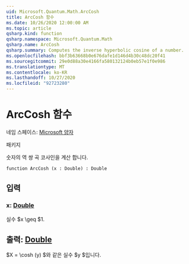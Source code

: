 ```yaml
---
uid: Microsoft.Quantum.Math.ArcCosh
title: ArcCosh 함수
ms.date: 10/26/2020 12:00:00 AM
ms.topic: article
qsharp.kind: function
qsharp.namespace: Microsoft.Quantum.Math
qsharp.name: ArcCosh
qsharp.summary: Computes the inverse hyperbolic cosine of a number.
ms.openlocfilehash: bbf3b63668b0e676dafe1d146d4b30c48dc20f41
ms.sourcegitcommit: 29e0d88a30e4166fa580132124b0eb57e1f0e986
ms.translationtype: MT
ms.contentlocale: ko-KR
ms.lasthandoff: 10/27/2020
ms.locfileid: "92723280"
---
```

# <a name="arccosh-function"></a>ArcCosh 함수

네임 스페이스: [Microsoft 양자](xref:Microsoft.Quantum.Math)

패키지 [](https://nuget.org/packages/)


숫자의 역 쌍 곡 코사인을 계산 합니다.

```qsharp
function ArcCosh (x : Double) : Double
```


## <a name="input"></a>입력

### <a name="x--double"></a>x: [Double](xref:microsoft.quantum.lang-ref.double)

실수 $x \geq $1.



## <a name="output--double"></a>출력: [Double](xref:microsoft.quantum.lang-ref.double)

$X = \cosh (y) $와 같은 실수 $y $입니다.